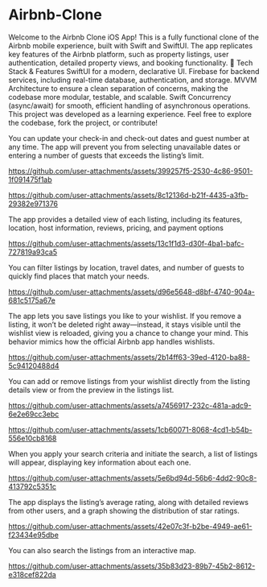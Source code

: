 # Airbnb-Clone
 Welcome to the Airbnb Clone iOS App! This is a fully functional clone of the Airbnb mobile experience, built with Swift and SwiftUI. The app replicates key features of the Airbnb platform, such as property listings, user authentication, detailed property views, and booking functionality.
🔧 Tech Stack & Features
SwiftUI for a modern, declarative UI.
Firebase for backend services, including real-time database, authentication, and storage.
MVVM Architecture to ensure a clean separation of concerns, making the codebase more modular, testable, and scalable.
Swift Concurrency (async/await) for smooth, efficient handling of asynchronous operations.
This project was developed as a learning experience. Feel free to explore the codebase, fork the project, or contribute!


You can update your check-in and check-out dates and guest number at any time. The app will prevent you from selecting unavailable dates or entering a number of guests that exceeds the listing’s limit.



https://github.com/user-attachments/assets/399257f5-2530-4c86-9501-1f091475f1ab



https://github.com/user-attachments/assets/8c12136d-b21f-4435-a3fb-29382e971376

The app provides a detailed view of each listing, including its features, location, host information, reviews, pricing, and payment options



https://github.com/user-attachments/assets/13c1f1d3-d30f-4ba1-bafc-727819a93ca5



You can filter listings by location, travel dates, and number of guests to quickly find places that match your needs.


https://github.com/user-attachments/assets/d96e5648-d8bf-4740-904a-681c5175a67e


The app lets you save listings you like to your wishlist. If you remove a listing, it won’t be deleted right away—instead, it stays visible until the wishlist view is reloaded, giving you a chance to change your mind. This behavior mimics how the official Airbnb app handles wishlists.



https://github.com/user-attachments/assets/2b14ff63-39ed-4120-ba88-5c94120488d4

You can add or remove listings from your wishlist directly from the listing details view or from the preview in the listings list.




https://github.com/user-attachments/assets/a7456917-232c-481a-adc9-6e2e69cc3ebc




https://github.com/user-attachments/assets/1cb60071-8068-4cd1-b54b-556e10cb8168


When you apply your search criteria and initiate the search, a list of listings will appear, displaying key information about each one.



https://github.com/user-attachments/assets/5e6bd94d-56b6-4dd2-90c8-413792c5351c



The app displays the listing’s average rating, along with detailed reviews from other users, and a graph showing the distribution of star ratings.



https://github.com/user-attachments/assets/42e07c3f-b2be-4949-ae61-f23434e95dbe


You can also search the listings from an interactive map.



https://github.com/user-attachments/assets/35b83d23-89b7-45b2-8612-e318cef822da





